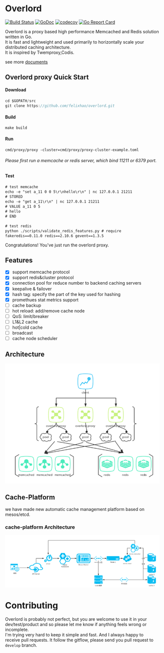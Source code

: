 # Overlord 
[![Build Status](https://travis-ci.org/felixhao/overlord.svg?branch=master)](https://travis-ci.org/felixhao/overlord) 
[![GoDoc](http://godoc.org/github.com/felixhao/overlord/proxy?status.svg)](http://godoc.org/github.com/felixhao/overlord/proxy) 
[![codecov](https://codecov.io/gh/felixhao/overlord/branch/master/graph/badge.svg)](https://codecov.io/gh/felixhao/overlord)
[![Go Report Card](https://goreportcard.com/badge/github.com/felixhao/overlord)](https://goreportcard.com/report/github.com/felixhao/overlord)


Overlord is a proxy based high performance Memcached and Redis solution written in Go.  
It is fast and lightweight and used primarily to horizontally scale your distributed caching architecture.  
It is inspired by Twemproxy,Codis.  

see more [documents](doc/wiki-cn/SUMMARY.md)

## Overlord proxy Quick Start

#### Download

```go
cd $GOPATH/src
git clone https://github.com/felixhao/overlord.git
```

#### Build

```shell
make build
```

#### Run

```shell
cmd/proxy/proxy -cluster=cmd/proxy/proxy-cluster-example.toml
```
###### Please first run a memcache or redis server, which bind 11211 or 6379 port.

#### Test

```shell
# test memcache
echo -e "set a_11 0 0 5\r\nhello\r\n" | nc 127.0.0.1 21211
# STORED
echo -e "get a_11\r\n" | nc 127.0.0.1 21211
# VALUE a_11 0 5
# hello
# END

# test redis
python ./scripts/validate_redis_features.py # require fakeredis==0.11.0 redis==2.10.6 gevent==1.3.5
```

Congratulations! You've just run the overlord proxy.

## Features

- [x] support memcache protocol
- [x] support redis&cluster protocol
- [x] connection pool for reduce number to backend caching servers
- [x] keepalive & failover
- [x] hash tag: specify the part of the key used for hashing
- [x] promethues stat metrics support
- [ ] cache backup
- [ ] hot reload: add/remove cache node
- [ ] QoS: limit/breaker
- [ ] L1&L2 cache
- [ ] hot|cold cache
- [ ] broadcast
- [ ] cache node scheduler

## Architecture

![architecture](doc/images/overlord_arch.png)


## Cache-Platform

we have made new automatic cache management platform based on mesos/etcd.

### cache-platform Architecture

![cache-platform Architecture](doc/images/cache-platform-arch.png)

# Contributing

Overlord is probably not perfect, but you are welcome to use it in your dev/test/product and so please let me know if anything feels wrong or incomplete.  
I'm trying very hard to keep it simple and fast. And I always happy to receive pull requests. It follow the gitflow, please send you pull request to `develop` branch.  
